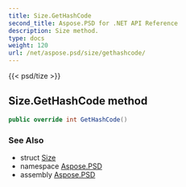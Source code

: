 ```yaml
---
title: Size.GetHashCode
second_title: Aspose.PSD for .NET API Reference
description: Size method. 
type: docs
weight: 120
url: /net/aspose.psd/size/gethashcode/
---
```

{{< psd/tize >}}
## Size.GetHashCode method

```csharp
public override int GetHashCode()
```

### See Also

* struct [Size](../)
* namespace [Aspose.PSD](../../size/)
* assembly [Aspose.PSD](../../../)


